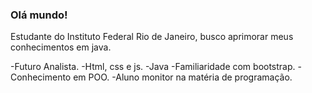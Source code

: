 ### Olá mundo! 


Estudante do Instituto Federal Rio de Janeiro, busco aprimorar meus conhecimentos em java.

-Futuro Analista.
-Html, css e js.
-Java
-Familiaridade com bootstrap.
-Conhecimento em POO.
-Aluno monitor na matéria de programação.

